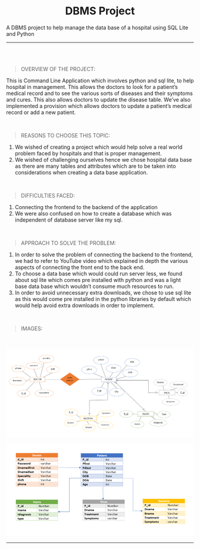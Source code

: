 <div align="center">


# DBMS Project


  
</div> 
  
A DBMS project to help manage the data base of a hospital using SQL Lite and Python

***

<br><br>

> OVERVIEW OF THE PROJECT:

This is Command Line Application which involves python and sql lite, to help hospital in management. This allows the doctors to look for a patient’s medical record and to see the various sorts of diseases and their symptoms and cures. This also allows doctors to update the disease table. We’ve also implemented a provision which allows doctors to update a patient’s medical record or add a new patient.

<br>

> REASONS TO CHOOSE THIS TOPIC:

1. We wished of creating a project which would help solve a real world problem faced by hospitals and that is proper management.
2. We wished of challenging ourselves hence we chose hospital data base as there are many tables and attributes which are to be taken into considerations when creating a data base application.

<br>

> DIFFICULTIES FACED:

1. Connecting the frontend to the backend of the application
2. We were also confused on how to create a database which was independent of database server like my sql.

<br>


> APPROACH TO SOLVE THE PROBLEM:

1. In order to solve the problem of connecting the backend to the frontend, we had to refer to YouTube video which explained in depth the various aspects of connecting the front end to the back end.
2. To choose a data base which would could run server less, we found about sql lite which comes pre installed with python and was a light base data base which wouldn’t consume much resources to run.
3. In order to avoid unnecessary extra downloads, we chose to use sql lite as this would come pre installed in the python libraries by default which would help avoid extra downloads in order to implement.

<br>

> IMAGES:

<br>

![ER DIAGRAM](bg1.png)

![DATA BASE MODEL](bg.png)

***
